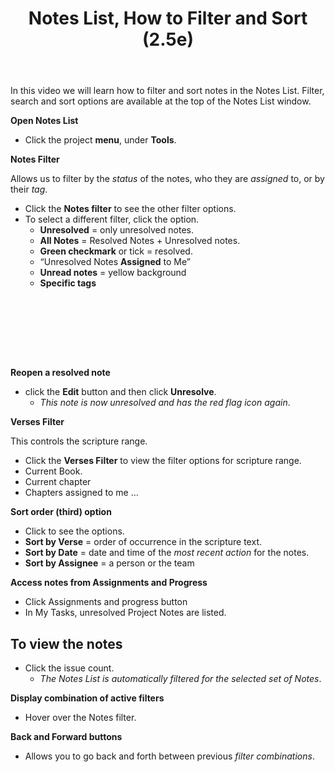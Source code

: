 ﻿---
title: Notes List, How to Filter and Sort (2.5e)
---
In this video we will learn how to filter and sort notes in the Notes List. Filter, search and sort options are available at the top of the Notes List window.

**Open Notes List**

-  Click the project **menu**, under **Tools**.

**Notes Filter**

Allows us to filter by the *status* of the notes, who they are *assigned* to, or by their *tag*.

-  Click the **Notes filter** to see the other filter options.
-  To select a different filter, click the option.
    -  **Unresolved** = only unresolved notes.
    -  **All Notes** = Resolved Notes + Unresolved notes.
    -  **Green checkmark** or tick = resolved.
    -  “Unresolved Notes **Assigned** to Me”
    -  **Unread notes** = yellow background
    -  **Specific tags**

 
-----

 
-----


**Reopen a resolved note**

-  click the **Edit** button and then click **Unresolve**.
    -  *This note is now unresolved and has the red flag icon again*.

**Verses Filter**

This controls the scripture range.

-  Click the **Verses Filter** to view the filter options for scripture range.
-  Current Book.
-  Current chapter
-  Chapters assigned to me …

**Sort order (third) option**

-  Click to see the options.
-  **Sort by Verse** = order of occurrence in the scripture text.
-  **Sort by Date** = date and time of the *most* *recent action* for the notes.
-  **Sort by Assignee** = a person or the team

**Access notes from Assignments and Progress**

-  Click Assignments and progress button
-  In My Tasks, unresolved Project Notes are listed.

## To view the notes

-  Click the issue count.
    -  *The Notes List is automatically filtered for the selected set of Notes*.

**Display combination of active filters**

-  Hover over the Notes filter.

**Back and Forward buttons**

-  Allows you to go back and forth between previous *filter combinations*.
